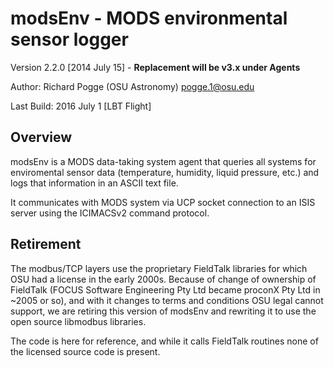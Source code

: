 # modsEnv - MODS environmental sensor logger

Version 2.2.0 [2014 July 15] - **Replacement will be v3.x under Agents**

Author: Richard Pogge (OSU Astronomy) pogge.1@osu.edu

Last Build: 2016 July 1 [LBT Flight]

## Overview

modsEnv is a MODS data-taking system agent that queries all systems for enviromental sensor data (temperature, humidity, liquid pressure, etc.) 
and logs that information in an ASCII text file.

It communicates with MODS system via UCP socket connection to an ISIS server using the ICIMACSv2 command protocol.

## Retirement

The modbus/TCP layers use the proprietary FieldTalk libraries for which OSU had a license in the early 2000s. Because of
change of ownership of FieldTalk (FOCUS Software Engineering Pty Ltd became proconX Pty Ltd in ~2005 or so), and with it
changes to terms and conditions OSU legal cannot support, we are retiring this version of modsEnv and rewriting it to 
use the open source libmodbus libraries. 

The code is here for reference, and while it calls FieldTalk routines none of the licensed source code is present.
